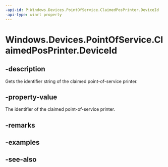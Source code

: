 ----api-id: P:Windows.Devices.PointOfService.ClaimedPosPrinter.DeviceId
-api-type: winrt property
---<!-- Property syntaxpublic string DeviceId { get; }--># Windows.Devices.PointOfService.ClaimedPosPrinter.DeviceId## -descriptionGets the identifier string of the claimed point-of-service printer.## -property-valueThe identifier of the claimed point-of-service printer.## -remarks## -examples## -see-also